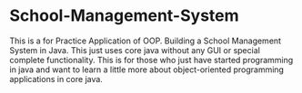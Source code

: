 # School-Management-System
This is a for Practice Application of OOP.
Building a School Management System in Java.
This just uses core java without any GUI or special complete functionality.
This is for those who just have started programming in java and want to learn a little more about object-oriented programming applications in core java.
